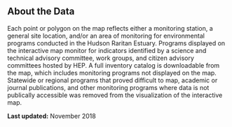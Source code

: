 ## About the Data

Each point or polygon on the map reflects either a monitoring station, a general site location, and/or an area of monitoring for environmental programs conducted in the Hudson Raritan Estuary. Programs displayed on the interactive map monitor for indicators identified by a science and technical advisory committee, work groups, and citizen advisory committees hosted by HEP. A full inventory catalog is downloadable from the map, which includes monitoring programs not displayed on the map. Statewide or regional programs that proved difficult to map, academic or journal publications, and other monitoring programs where data is not publically accessible was removed from the visualization of the interactive map.

**Last updated:** November 2018
